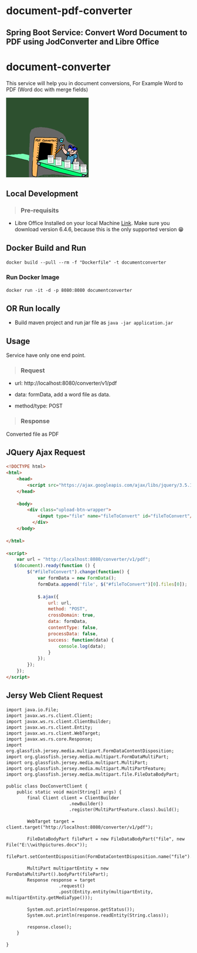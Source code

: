 # document-pdf-converter

## Spring Boot Service: Convert Word Document to PDF using JodConverter and Libre Office

# document-converter

This service will help you in document conversions, For Example Word to PDF (Word doc with merge fields)

![alt text](/readme-res/ezgif.com-gif-maker.gif)

## Local Development

> ### Pre-requisits

* Libre Office Installed on your local Machine [Link](https://www.libreoffice.org/download/download/). Make sure you download version 6.4.6, because this is the only supported version 😁

## Docker Build and Run 

`docker build --pull --rm -f "Dockerfile" -t documentconverter`
### Run Docker Image
`docker run -it -d -p 8080:8080 documentconverter`


## OR Run locally

* Build maven project and run jar file as `java -jar application.jar`

## Usage

Service have only one end point.

> ### Request

* url: http://localhost:8080/converter/v1/pdf

* data: formData, add a word file as data.

* method/type: POST

> ### Response

Converted file as PDF

## JQuery Ajax Request

```html
<!DOCTYPE html>
<html>
    <head>
        <script src="https://ajax.googleapis.com/ajax/libs/jquery/3.5.1/jquery.min.js"></script>
    </head>

    <body>
        <div class="upload-btn-wrapper">
            <input type="file" name="fileToConvert" id="fileToConvert"/>
          </div>
    </body>

</html>

<script>
    var url = "http://localhost:8080/converter/v1/pdf";
   $(document).ready(function () {
        $("#fileToConvert").change(function() {
            var formData = new FormData(); 
            formData.append('file', $("#fileToConvert")[0].files[0]);

            $.ajax({
                url: url,
                method: "POST",
                crossDomain: true,
                data: formData,
                contentType: false,
                processData: false,
                success: function(data) {
                    console.log(data);
                }
            });
        });
    });
</script>
```




## Jersy Web Client Request

```
import java.io.File;
import javax.ws.rs.client.Client;
import javax.ws.rs.client.ClientBuilder;
import javax.ws.rs.client.Entity;
import javax.ws.rs.client.WebTarget;
import javax.ws.rs.core.Response;
import org.glassfish.jersey.media.multipart.FormDataContentDisposition;
import org.glassfish.jersey.media.multipart.FormDataMultiPart;
import org.glassfish.jersey.media.multipart.MultiPart;
import org.glassfish.jersey.media.multipart.MultiPartFeature;
import org.glassfish.jersey.media.multipart.file.FileDataBodyPart;

public class DocConvertClient {
	public static void main(String[] args) {
		final Client client = ClientBuilder
						.newBuilder()
						.register(MultiPartFeature.class).build();
		
		WebTarget target = client.target("http://localhost:8080/converter/v1/pdf");
		
		FileDataBodyPart filePart = new FileDataBodyPart("file", new File("E:\\withpictures.docx"));
		filePart.setContentDisposition(FormDataContentDisposition.name("file").fileName("withpictures.docx").build());
		
		MultiPart multipartEntity = new FormDataMultiPart().bodyPart(filePart);
		Response response = target
					.request()
					.post(Entity.entity(multipartEntity, multipartEntity.getMediaType()));
		
		System.out.println(response.getStatus());
		System.out.println(response.readEntity(String.class));
		
		response.close();
	}

}
```
